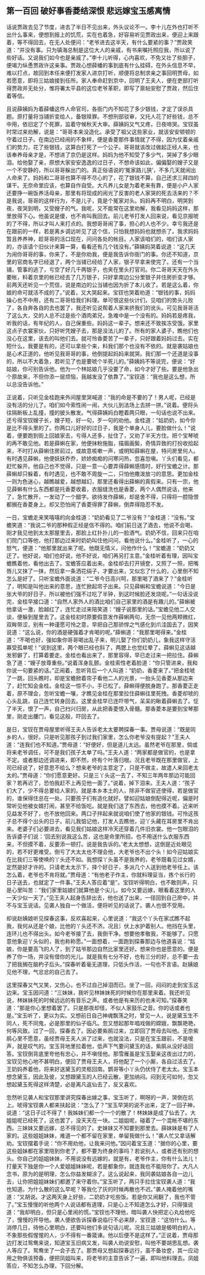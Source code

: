 ## 第一百回 破好事香菱结深恨 悲远嫁宝玉感离情


<p>话说贾政去见了节度，进去了半日不见出来，外头议论不一。李十儿在外也打听不出什么事来，便想到报上的饥荒，实在也着急，好容易听见贾政出来，便迎上来跟着，等不得回去，在无人处便问：“老爷进去这半天，有什么要紧的事？”贾政笑道：“并没有事。只为镇海总制是这位大人的亲戚，有书来嘱托照应我，所以说了些好话。又说我们如今也是亲戚了。”李十儿听得，心内喜欢，不免又壮了些胆子，便竭力纵恿贾政许这亲事。贾政心想薛蟠的事到底有什么挂碍，在外头信息不早，难以打点，故回到本任来便打发家人进京打听，顺便将总制求亲之事回明贾母，如若愿意，即将三姑娘接到任所。家人奉命赶到京中，回明了王夫人，便在吏部打听得贾政并无处分，惟将署太平县的这位老爷革职，即写了禀帖安慰了贾政，然后住着等信。</p>
<p>且说薛姨妈为着薛蟠这件人命官司，各衙门内不知花了多少银钱，才定了误杀具题。原打量将当铺折变给人，备银赎罪。不想刑部驳审，又托人花了好些钱，总不中用，依旧定了个死罪，监着守候秋天大审。薛姨妈又气又疼，日夜啼哭。宝钗虽时常过来劝解，说是：“哥哥本来没造化。承受了祖父这些家业，就该安安顿顿的守着过日子。在南边已经闹的不象样，便是香菱那件事情就了不得，因为仗着亲戚们的势力，花了些银钱，这算白打死了一个公子。哥哥就该改过做起正经人来，也该奉养母亲才是，不想进了京仍是这样。妈妈为他不知受了多少气，哭掉了多少眼泪。给他娶了亲，原想大家安安逸逸的过日子，不想命该如此，偏偏娶的嫂子又是一个不安静的，所以哥哥躲出门的。真正俗语说的‘冤家路儿狭’，不多几天就闹出人命来了。妈妈和二哥哥也算不得不尽心的了，花了银钱不算，自己还求三拜四的谋干。无奈命里应该，也算自作自受。大凡养儿女是为着老来有靠，便是小户人家还要挣一碗饭养活母亲，那里有将现成的闹光了反害的老人家哭的死去活来的？不是我说，哥哥的这样行为，不是儿子，竟是个冤家对头。妈妈再不明白，明哭到夜，夜哭到明，又受嫂子的气。我呢，又不能常在这里劝解，我看见妈妈这样，那里放得下心。他虽说是傻，也不肯叫我回去。前儿老爷打发人回来说，看见京报唬的了不得，所以才叫人来打点的。我想哥哥闹了事，担心的人也不少。幸亏我还是在跟前的一样，若是离乡调远听见了这个信，只怕我想妈妈也就想杀了。我求妈妈暂且养养神，趁哥哥的活口现在，问问各处的帐目。人家该咱们的，咱们该人家的，亦该请个旧伙计来算一算，看看还有几个钱没有。”薛姨妈哭着说道：“这几天为闹你哥哥的事，你来了，不是你劝我，便是我告诉你衙门的事。你还不知道，京里的官商名字已经退了，两个当铺已经给了人家，银子早拿来使完了。还有一个当铺，管事的逃了，亏空了好几千两银子，也夹在里头打官司。你二哥哥天天在外头要帐，料着京里的帐已经去了几万银子，只好拿南边公分里银子并住房折变才够。前两天还听见一个荒信，说是南边的公当铺也因为折了本儿收了。若是这么着，你娘的命可就活不成的了。”说着，又大哭起来。宝钗也哭着劝道：“银钱的事，妈妈操心也不中用，还有二哥哥给我们料理。单可恨这些伙计们，见咱们的势头儿败了，各自奔各自的去也罢了，我还听见说帮着人家来挤我们的讹头。可见我哥哥活了这么大，交的人总不过是些个酒肉弟兄，急难中是一个没有的。妈妈若是疼我，听我的话，有年纪的人，自己保重些。妈妈这一辈子。想来还不致挨冻受饿。家里这点子衣裳家伙，只好听凭嫂子去，那是没法儿的了。所有的家人婆子，瞧他们也没心在这里，该去的叫他们去。就可怜香菱苦了一辈子，只好跟着妈妈过去。实在短什么，我要是有的，还可以拿些个来，料我们那个也没有不依的。就是袭姑娘也是心术正道的，他听见我哥哥的事，他倒提起妈妈来就哭。我们那一个还道是没事的，所以不大着急，若听见了也是要唬个半死儿的。”薛姨妈不等说完，便说：“好姑娘，你可别告诉他。他为一个林姑娘几乎没要了命，如今才好了些。要是他急出个原故来，不但你添一层烦恼，我越发没了依靠了。”宝钗道：“我也是这么想，所以总没告诉他。”</p>
<p>正说着，只听见金桂跑来外间屋里哭喊道：“我的命是不要的了！男人呢，已经是没有活的分儿了。咱们如今索性闹一闹，大伙儿到法场上去拼一拼。”说着。便将头往隔断板上乱撞，撞的披头散发。气得薛姨妈白瞪着两只眼，一句话也说不出来。还亏得宝钗嫂子长，嫂子短，好一句，歹一句的劝他。金桂道：“姑奶奶，如今你是比不得头里的了。你两口儿好好的过日子，我是个单身人儿，要脸做什么！”说着，便要跑到街上回娘家去，亏得人还多，扯住了，又劝了半天方住。把个宝琴唬的再不敢见他。若是薛蝌在家，他便抹粉施脂，描眉画鬓，奇情异致的打扮收拾起来，不时打从薛蝌住房前过，或故意咳嗽一声，或明知薛蝌在屋，特问房里何人。有时遇见薛蝌，他便妖妖乔乔，娇娇痴痴的问寒问热，忽喜忽嗔。丫头们看见，都赶忙躲开。他自己也不觉得，只是一意一心要弄得薛蝌感情时，好行宝蟾之计。那薛蝌却只躲着，有时遇见，也不敢不周旋一二，只怕他撒泼放刁的意思。更加金桂一则为色迷心，越瞧越爱，越想越幻，那里还看得出薛蝌的真假来。只有一宗，他见薛蝌有什么东西都是托香菱收着，衣服缝洗也是香菱，两个人偶然说话，他来了，急忙散开，一发动了一个醋字。欲待发作薛蝌，却是舍不得，只得将一腔隐恨都搁在香菱身上。却又恐怕闹了香菱得罪了薛蝌，倒弄得隐忍不发。</p>
<p>一日，宝蟾走来笑嘻嘻的向金桂道：“奶奶看见了二爷没有？”金桂道：“没有。”宝蟾笑道：“我说二爷的那种假正经是信不得的。咱们前日送了酒去，他说不会喝，刚才我见他到太太那屋里去，那脸上红扑扑儿的一脸酒气。奶奶不信，回来只在咱们院门口等他，他打那边过来时奶奶叫住他问问，看他说什么。”金桂听了，一心的怒气，便道：“他那里就出来了呢。他既无情义，问他作什么！”宝蟾道：“奶奶又迂了。他好说，咱们也好说，他不好说，咱们再另打主意。”金桂听着有理，因叫宝蟾瞧着他，看他出去了。宝蟾答应着出来。金桂却去打开镜奁，又照了一照，把嘴唇儿又抹了一抹，然后拿一条洒花绢子，才要出来，又似忘了什么的，心里倒不知怎么是好了。只听宝蟾外面说道：“二爷今日高兴呵，那里喝了酒来了？”金桂听了，明知是叫他出来的意思，连忙掀起帘子出来。只见薛蝌和宝蟾说道：“今日是张大爷的好日子，所以被他们强不过吃了半钟，到这时候脸还发烧呢。”一句话没说完，金桂早接口道：“自然人家外人的酒比咱们自己家里的酒是有趣儿的。”薛蝌被他拿话一激，脸越红了，连忙走过来陪笑道：“嫂子说那里的话。”宝蟾见他二人交谈，便躲到屋里去了。这金桂初时原要假意发作薛蝌两句，无奈一见他两颊微红，双眸带涩，别有一种谨愿可怜之意，早把自己那骄悍之气感化到爪洼国去了，因笑说道：“这么说，你的酒是硬强着才肯喝的呢。”薛蝌道：“我那里喝得来。”金桂道：“不喝也好，强如象你哥哥喝出乱子来，明儿娶了你们奶奶儿，象我这样守活寡受孤单呢！”说到这里，两个眼已经也斜了，两腮上也觉红晕了。薛蝌见这话越发邪僻了，打算着要走。金桂也看出来了，那里容得，早已走过来一把拉住。薛蝌急了道：“嫂子放尊重些。”说着浑身乱颤。金桂索性老着脸道：“你只管进来，我和你说一句要紧的话。”正闹着，忽听背后一个人叫道：“奶奶，香菱来了。”把金桂唬了一跳，回头瞧时，却是宝蟾掀着帘子看他二人的光景，一抬头见香菱从那边来了，赶忙知会金桂。金桂这一惊不小，手已松了。薛蝌得便脱身跑了。那香菱正走着，原不理会，忽听宝蟾一嚷，才瞧见金桂在那里拉住薛蝌往里死拽。香菱却唬的心头乱跳，自己连忙转身回去。这里金桂早已连吓带气，呆呆的瞅着薛蝌去了。怔了半天，恨了一声，自己扫兴归房，从此把香菱恨入骨髓。那香菱本是要到宝琴那里，刚走出腰门，看见这般，吓回去了。</p>
<p>是日，宝钗在贾母屋里听得王夫人告诉老太太要聘探春一事。贾母说道：“既是同乡的人，很好。只是听见那孩子到过我们家里，怎么你老爷没有提起？”王夫人道：“连我们也不知道。”贾母道：“好便好，但是道儿太远。虽然老爷在那里，倘或将来老爷调任，可不是我们孩子太单了吗。”王夫人道：“两家都是做官的，也是拿不定。或者那边还调进来，即不然，终有个叶落归根。况且老爷既在那里做官，上司已经说了，好意思不给么？想来老爷的主意定了，只是不做主，故遣人来回老太太的。”贾母道：“你们愿意更好。只是三丫头这一去了，不知三年两年那边可能回家？若再迟了，恐怕我赶不上再见他一面了。”说着，掉下泪来。王夫人道：“孩子们大了，少不得总要给人家的。就是本乡本土的人，除非不做官还使得，若是做官的，谁保得住总在一处。只要孩子们有造化就好。譬如迎姑娘倒配得近呢，偏是时常听见他被女婿打闹，甚至不给饭吃。就是我们送了东西去，他也摸不着。近来听见益发不好了，也不放他回来。两口子拌起来就说咱们使了他家的银钱。可怜这孩子总不得个出头的日子。前儿我惦记他，打发人去瞧他，迎丫头藏在耳房里不肯出来。老婆子们必要进去，看见我们姑娘这样冷天还穿着几件旧衣裳。他一包眼泪的告诉婆子们说：‘回去别说我这么苦，这也是命里所招，也不用送什么衣服东西来，不但摸不着，反要添一顿打。说是我告诉的。’老太太想想，这倒是近处眼见的，若不好更难受。倒亏了大太太也不理会他，大老爷也不出个头！如今迎姑娘实在比我们三等使唤的丫头还不如。我想探丫头虽不是我养的，老爷既看见过女婿，定然是好才许的。只请老太太示下，择个好日子，多派几个人送到他老爷任上。该怎么着，老爷也不肯将就。”贾母道：“有他老子作主，你就料理妥当，拣个长行的日子送去，也就定了一件事。”王夫人答应着“是”。宝钗听得明白，也不敢则声，只是心里叫苦：“我们家里姑娘们就算他是个尖儿，如今又要远嫁，眼看着这里的人一天少似一天了。”见王夫人起身告辞出去，他也送了出来，一径回到自己房中，并不与宝玉说话。见袭人独自一个做活，便将听见的话说了。袭人也很不受用。</p>
<p>却说赵姨娘听见探春这事，反欢喜起来，心里说道：“我这个丫头在家忒瞧不起我，我何从还是个娘，比他的丫头还不济。况且氵伏上水护着别人。他挡在头里，连环儿也不得出头。如今老爷接了去，我倒干净。想要他孝敬我，不能够了。只愿意他象迎丫头似的，我也称称愿。”一面想着，一面跑到探春那边与他道喜说：“姑娘，你是要高飞的人了，到了姑爷那边自然比家里还好。想来你也是愿意的。便是养了你一场，并没有借你的光儿。就是我有七分不好，也有三分的好，总不要一去了把我搁在脑杓子后头。”探春听着毫无道理，只低头作活，一句也不言语。赵姨娘见他不理，气忿忿的自己去了。</p>
<p>这里探春又气又笑，又伤心，也不过自己掉泪而已。坐了一回，闷闷的走到宝玉这边来。宝玉因问道：“三妹妹，我听见林妹妹死的时候你在那里来着。我还听见说，林妹妹死的时候远远的有音乐之声。或者他是有来历的也未可知。”探春笑道：“那是你心里想着罢了。只是那夜却怪，不似人家鼓乐之音。你的话或者也是。”宝玉听了，更以为实。又想前日自己神魂飘荡之时，曾见一人，说是黛玉生不同人，死不同鬼，必是那里的仙子临凡。忽又想起那年唱戏做的嫦娥，飘飘艳艳，何等风致。过了一回，探春去了。因必要紫鹃过来，立即回了贾母去叫他。无奈紫鹃心里不愿意，虽经贾母王夫人派了过来，也就没法，只是在宝玉跟前，不是嗳声，就是叹气的。宝玉背地里拉着他，低声下气要问黛玉的话，紫鹃从没好话回答。宝钗倒背底里夸他有忠心，并不嗔怪他。那雪雁虽是宝玉娶亲这夜出过力的，宝钗见他心地不甚明白，便回了贾母王夫人，将他配了一个小厮，各自过活去了。王奶妈养着他，将来好送黛玉的灵柩回南。鹦哥等小丫头仍伏侍了老太太。宝玉本想念黛玉，因此及彼，又想跟黛玉的人已经云散，更加纳闷。闷到无可如何，忽又想起黛玉死得这样清楚，必是离凡返仙去了，反又喜欢。</p>
<p>忽然听见袭人和宝钗那里讲究探春出嫁之事，宝玉听了，啊呀的一声，哭倒在炕上。唬得宝钗袭人都来扶起说：“怎么了？”宝玉早哭的说不出来，定了一回子神，说道：“这日子过不得了！我姊妹们都一个一个的散了！林妹妹是成了仙去了。大姐姐呢已经死了，这也罢了，没天天在一块。二姐姐呢，碰着了一个混帐不堪的东西。三妹妹又要远嫁，总不得见的了。史妹妹又不知要到那里去。薛妹妹是有了人家的。这些姐姐妹妹，难道一个都不留在家里，单留我做什么！”袭人忙又拿话解劝。宝钗摆着手说：“你不用劝他，让我来问他。”因问着宝玉道：“据你的心里，要这些姐妹都在家里陪到你老了，都不要为终身的事吗？若说别人，或者还有别的想头。你自己的姐姐妹妹，不用说没有远嫁的，就是有，老爷作主，你有什么法儿！打量天下独是你一个人爱姐姐妹妹呢，若是都象你，就连我也不能陪你了。大凡人念书，原为的是明理，怎么你益发糊涂了。这么说起来，我同袭姑娘各自一边儿去，让你把姐姐妹妹们都邀了来守着你。”宝玉听了，两只手拉住宝钗袭人道：“我也知道。为什么散的这么早呢？等我化了灰的时候再散也不迟。”袭人掩着他的嘴道：“又胡说。才这两天身上好些，二奶奶才吃些饭。若是你又闹翻了，我也不管了。”宝玉慢慢的听他两个人说话都有道理，只是心上不知道怎么才好，只得强说道：“我却明白，但只是心里闹的慌。”宝钗也不理他，暗叫袭人快把定心丸给他吃了，慢慢的开导他。袭人便欲告诉探春说临行不必来辞，宝钗道：“这怕什么。等消停几日，待他心里明白，还要叫他们多说句话儿呢。况且三姑娘是极明白的人，不象那些假惺惺的人，少不得有一番箴谏。他以后便不是这样了。”正说着，贾母那边打发过鸳鸯来说，知道宝玉旧病又发，叫袭人劝说安慰，叫他不要胡思乱想。袭人等应了。鸳鸯坐了一会子去了。那贾母又想起探春远行，虽不备妆奁，其一应动用之物俱该预备，便把凤姐叫来，将老爷的主意告诉了一遍，即叫他料理去。凤姐答应，不知怎么办理，下回分解。</p>
